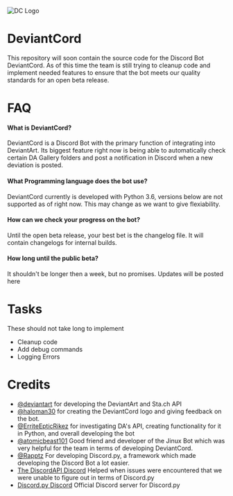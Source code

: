 ![DC Logo](https://github.com/ErriteEpticRikez/DeviantCord/blob/master/deviantcord.png)
# DeviantCord
This repository will soon contain the source code for the Discord Bot DeviantCord. As of this time the team is still trying to cleanup code and implement needed features to ensure that the bot meets our quality standards for an open beta release.

# FAQ
#### What is DeviantCord?
DeviantCord is a Discord Bot with the primary function of integrating into DeviantArt. Its biggest feature right now is being able to automatically check certain DA Gallery folders and post a notification in Discord when a new deviation is posted. 

#### What Programming language does the bot use?
DeviantCord currently is developed with Python 3.6, versions below are not supported as of right now. This may change as we want to give flexiability. 

#### How can we check your progress on the bot?
Until the open beta release, your best bet is the changelog file. It will contain changelogs for internal builds. 

#### How long until the public beta?
It shouldn't be longer then a week, but no promises. Updates will be posted here

# Tasks
These should not take long to implement
* Cleanup code
* Add debug commands
* Logging Errors

# Credits
- [@deviantart](https://github.com/DeviantArt) for developing the DeviantArt and Sta.ch API
- [@haloman30](https://github.com/haloman30) for creating the DeviantCord logo and giving feedback on the bot. 
- [@ErriteEpticRikez](https://github.com/ErriteEpticRikez) for investigating DA's API, creating functionality for it in Python, and overall developing the bot
- [@atomicbeast101](https://github.com/Atomicbeast101) Good friend and developer of the Jinux Bot which was very helpful for the team in terms of developing DeviantCord.
- [@Rapptz](https://github.com/Rapptz) For developing Discord.py, a framework which made developing the Discord Bot a lot easier.
- [The DiscordAPI Discord](https://discord.gg/discord-api) Helped when issues were encountered that we were unable to figure out in terms of Discord.py
- [Discord.py Discord](https://discord.gg/r3s5KJJ) Official Discord server for Discord.py
